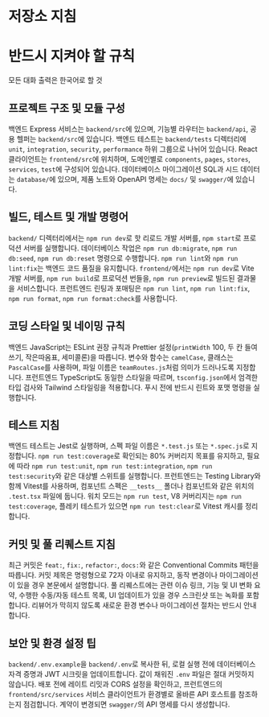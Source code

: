 # 저장소 지침

# 반드시 지켜야 할 규칙

모든 대화 출력은 한국어로 할 것

## 프로젝트 구조 및 모듈 구성

백엔드 Express 서비스는 `backend/src`에 있으며, 기능별 라우터는 `backend/api`, 공용 헬퍼는 `backend/src`에 있습니다. 백엔드 테스트는 `backend/tests` 디렉터리에 `unit`, `integration`, `security`, `performance` 하위 그룹으로 나뉘어 있습니다. React 클라이언트는 `frontend/src`에 위치하며, 도메인별로 `components`, `pages`, `stores`, `services`, `test`에 구성되어 있습니다. 데이터베이스 마이그레이션 SQL과 시드 데이터는 `database/`에 있으며, 제품 노트와 OpenAPI 명세는 `docs/` 및 `swagger/`에 있습니다.

## 빌드, 테스트 및 개발 명령어

`backend/` 디렉터리에서는 `npm run dev`로 핫 리로드 개발 서버를, `npm start`로 프로덕션 서버를 실행합니다. 데이터베이스 작업은 `npm run db:migrate`, `npm run db:seed`, `npm run db:reset` 명령으로 수행합니다. `npm run lint`와 `npm run lint:fix`는 백엔드 코드 품질을 유지합니다. `frontend/`에서는 `npm run dev`로 Vite 개발 서버를, `npm run build`로 프로덕션 번들을, `npm run preview`로 빌드된 결과물을 서비스합니다. 프런트엔드 린팅과 포매팅은 `npm run lint`, `npm run lint:fix`, `npm run format`, `npm run format:check`를 사용합니다.

## 코딩 스타일 및 네이밍 규칙

백엔드 JavaScript는 ESLint 권장 규칙과 Prettier 설정(`printWidth` 100, 두 칸 들여쓰기, 작은따옴표, 세미콜론)을 따릅니다. 변수와 함수는 `camelCase`, 클래스는 `PascalCase`를 사용하며, 파일 이름은 `teamRoutes.js`처럼 의미가 드러나도록 지정합니다. 프런트엔드 TypeScript도 동일한 스타일을 따르며, `tsconfig.json`에서 엄격한 타입 검사와 Tailwind 스타일링을 적용합니다. 푸시 전에 반드시 린트와 포맷 명령을 실행합니다.

## 테스트 지침

백엔드 테스트는 Jest로 실행하며, 스펙 파일 이름은 `*.test.js` 또는 `*.spec.js`로 지정합니다. `npm run test:coverage`로 확인되는 80% 커버리지 목표를 유지하고, 필요에 따라 `npm run test:unit`, `npm run test:integration`, `npm run test:security`와 같은 대상별 스위트를 실행합니다. 프런트엔드는 Testing Library와 함께 Vitest를 사용하며, 컴포넌트 스펙은 `__tests__` 폴더나 컴포넌트와 같은 위치의 `.test.tsx` 파일에 둡니다. 워치 모드는 `npm run test`, V8 커버리지는 `npm run test:coverage`, 플레키 테스트가 있으면 `npm run test:clear`로 Vitest 캐시를 정리합니다.

## 커밋 및 풀 리퀘스트 지침

최근 커밋은 `feat:`, `fix:`, `refactor:`, `docs:`와 같은 Conventional Commits 패턴을 따릅니다. 커밋 제목은 명령형으로 72자 이내로 유지하고, 동작 변경이나 마이그레이션이 있을 경우 본문에서 설명합니다. 풀 리퀘스트에는 관련 이슈 링크, 기능 및 UI 변화 요약, 수행한 수동/자동 테스트 목록, UI 업데이트가 있을 경우 스크린샷 또는 녹화를 포함합니다. 리뷰어가 막히지 않도록 새로운 환경 변수나 마이그레이션 절차는 반드시 안내합니다.

## 보안 및 환경 설정 팁

`backend/.env.example`을 `backend/.env`로 복사한 뒤, 로컬 실행 전에 데이터베이스 자격 증명과 JWT 시크릿을 업데이트합니다. 값이 채워진 `.env` 파일은 절대 커밋하지 않습니다. 배포 전에 레이트 리밋과 CORS 설정을 확인하고, 프런트엔드의 `frontend/src/services` 서비스 클라이언트가 환경별로 올바른 API 호스트를 참조하는지 점검합니다. 계약이 변경되면 `swagger/`의 API 명세를 다시 생성합니다.
